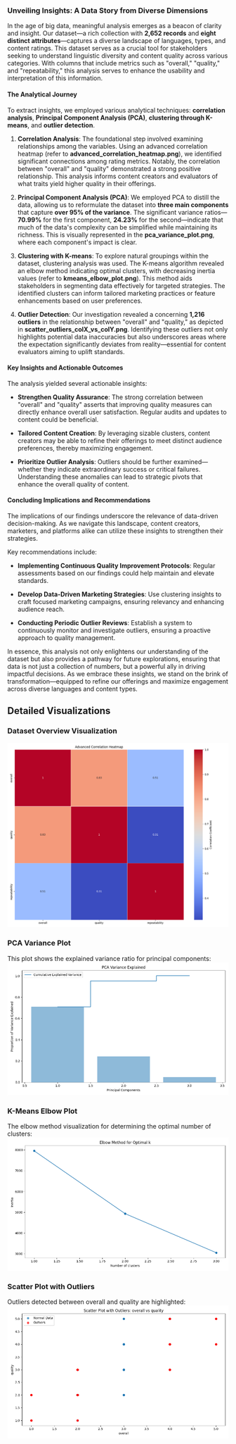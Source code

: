 ### Unveiling Insights: A Data Story from Diverse Dimensions

In the age of big data, meaningful analysis emerges as a beacon of clarity and insight. Our dataset—a rich collection with **2,652 records** and **eight distinct attributes**—captures a diverse landscape of languages, types, and content ratings. This dataset serves as a crucial tool for stakeholders seeking to understand linguistic diversity and content quality across various categories. With columns that include metrics such as "overall," "quality," and "repeatability," this analysis serves to enhance the usability and interpretation of this information.

#### The Analytical Journey

To extract insights, we employed various analytical techniques: **correlation analysis**, **Principal Component Analysis (PCA)**, **clustering through K-means**, and **outlier detection**. 

1. **Correlation Analysis**:
   The foundational step involved examining relationships among the variables. Using an advanced correlation heatmap (refer to **advanced_correlation_heatmap.png**), we identified significant connections among rating metrics. Notably, the correlation between "overall" and "quality" demonstrated a strong positive relationship. This analysis informs content creators and evaluators of what traits yield higher quality in their offerings.

2. **Principal Component Analysis (PCA)**:
   We employed PCA to distill the data, allowing us to reformulate the dataset into **three main components** that capture **over 95% of the variance**. The significant variance ratios—**70.99%** for the first component, **24.23%** for the second—indicate that much of the data's complexity can be simplified while maintaining its richness. This is visually represented in the **pca_variance_plot.png**, where each component's impact is clear.

3. **Clustering with K-means**:
   To explore natural groupings within the dataset, clustering analysis was used. The K-means algorithm revealed an elbow method indicating optimal clusters, with decreasing inertia values (refer to **kmeans_elbow_plot.png**). This method aids stakeholders in segmenting data effectively for targeted strategies. The identified clusters can inform tailored marketing practices or feature enhancements based on user preferences.

4. **Outlier Detection**:
   Our investigation revealed a concerning **1,216 outliers** in the relationship between "overall" and "quality," as depicted in **scatter_outliers_colX_vs_colY.png**. Identifying these outliers not only highlights potential data inaccuracies but also underscores areas where the expectation significantly deviates from reality—essential for content evaluators aiming to uplift standards.

#### Key Insights and Actionable Outcomes

The analysis yielded several actionable insights:

- **Strengthen Quality Assurance**: The strong correlation between "overall" and "quality" asserts that improving quality measures can directly enhance overall user satisfaction. Regular audits and updates to content could be beneficial.
  
- **Tailored Content Creation**: By leveraging sizable clusters, content creators may be able to refine their offerings to meet distinct audience preferences, thereby maximizing engagement.

- **Prioritize Outlier Analysis**: Outliers should be further examined—whether they indicate extraordinary success or critical failures. Understanding these anomalies can lead to strategic pivots that enhance the overall quality of content.

#### Concluding Implications and Recommendations

The implications of our findings underscore the relevance of data-driven decision-making. As we navigate this landscape, content creators, marketers, and platforms alike can utilize these insights to strengthen their strategies. 

Key recommendations include:

- **Implementing Continuous Quality Improvement Protocols**: Regular assessments based on our findings could help maintain and elevate standards.
  
- **Develop Data-Driven Marketing Strategies**: Use clustering insights to craft focused marketing campaigns, ensuring relevancy and enhancing audience reach.

- **Conducting Periodic Outlier Reviews**: Establish a system to continuously monitor and investigate outliers, ensuring a proactive approach to quality management.

In essence, this analysis not only enlightens our understanding of the dataset but also provides a pathway for future explorations, ensuring that data is not just a collection of numbers, but a powerful ally in driving impactful decisions. As we embrace these insights, we stand on the brink of transformation—equipped to refine our offerings and maximize engagement across diverse languages and content types.

## Detailed Visualizations
### Dataset Overview Visualization
![advanced_correlation_heatmap.png](advanced_correlation_heatmap.png)

### PCA Variance Plot
This plot shows the explained variance ratio for principal components:
![pca_variance_plot.png](pca_variance_plot.png)

### K-Means Elbow Plot
The elbow method visualization for determining the optimal number of clusters:
![kmeans_elbow_plot.png](kmeans_elbow_plot.png)

### Scatter Plot with Outliers
Outliers detected between overall and quality are highlighted:
![scatter_outliers_overall_vs_quality.png](scatter_outliers_overall_vs_quality.png)

